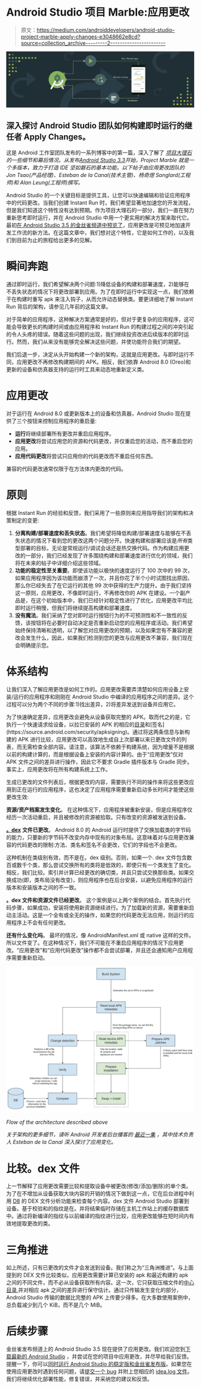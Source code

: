 # Android Studio 项目 Marble:应用更改

> 原文：<https://medium.com/androiddevelopers/android-studio-project-marble-apply-changes-e3048662e8cd?source=collection_archive---------2----------------------->

![](img/a787c8986da958497b123edff5420dfc.png)

## 深入探讨 Android Studio 团队如何构建即时运行的继任者 Apply Changes。

这是 Android 工作室团队发布的一系列博客中的第一篇，深入了解了 [*项目大理石*](https://android-developers.googleblog.com/2019/01/android-studio-33.html) *的一些细节和幕后情况。从发布*[*Android Studio 3.3*](https://android-developers.googleblog.com/2019/01/android-studio-33.html)*开始，Project Marble 就是一个多版本，致力于打造 IDE 坚如磐石的基本功能。以下帖子由应用更改团队的 Jon Tsao(产品经理)、Esteban de la Canal(技术主管)、杨奇煜 Sanglard(工程师)和 Alan Leung(工程师)撰写。*

Android Studio 的一个关键目标是提供工具，让您可以快速编辑和验证应用程序中的代码更改。当我们创建 Instant Run 时，我们希望显著地加速您的开发流程，但是我们知道这个特性没有达到预期。作为项目大理石的一部分，我们一直在努力重新思考即时运行，并在 Android Studio 中用一个更实用的解决方案来取代它。最初[在 Android Studio 3.5 的金丝雀频道中预览了](https://androidstudio.googleblog.com/2019/01/android-studio-35-canary-1-available.html)，应用更改是可预见地加速开发工作流的新方法。在这篇文章中，我们想对这个特性，它是如何工作的，以及我们到目前为止的旅程给出更多的见解。

# 瞬间奔跑

通过即时运行，我们希望解决两个问题:1)降低设备的构建和部署速度，2)能够在不丢失状态的情况下将更改部署到应用。为了在即时运行中实现这一点，我们依赖于在构建时重写 apk 来注入钩子，从而允许动态替换类。要更详细地了解 Instant Run 背后的架构，请参见几年前的这篇文章。

对于简单的应用程序，这种解决方案通常是好的，但对于更复杂的应用程序，这可能会导致更长的构建时间或由应用程序和 Instant Run 的构建过程之间的冲突引起的令人头疼的错误。随着这些问题的出现，我们继续投资改进后续版本的即时运行。然而，我们从来没有能够完全解决这些问题，并使功能符合我们的期望。

我们后退一步，决定从头开始构建一个新的架构，这就是应用更改。与即时运行不同，应用更改不再修改构建期间的 APK。相反，我们依靠 Android 8.0 (Oreo)和更新的设备和仿真器支持的运行时工具来动态地重新定义类。

# 应用更改

对于运行在 Android 8.0 或更新版本上的设备和仿真器，Android Studio 现在提供了三个按钮来控制应用程序的重启量:

*   **运行**将继续部署所有更改并重启应用程序。
*   **应用更改**将尝试应用您的资源和代码更改，并仅重启您的活动，而不重启您的应用。
*   **应用代码更改**将尝试只应用你的代码更改而不重启任何东西。

兼容的代码更改通常仅限于在方法体内更改的代码。

# 原则

根据 Instant Run 的经验和反馈，我们采用了一些原则来应用指导我们的架构和决策制定的变更:

1.  **分离构建/部署速度和丢失状态**。我们希望将降低构建/部署速度与能够在不丢失状态的情况下看到您的更改这两个问题分开。快速构建和部署应该是*所有*类型部署的目标，无论是常规运行/调试会话还是热交换代码。作为构建应用更改的一部分，我们已经发现了许多围绕构建和部署速度进行优化的领域，我们将在未来的帖子中详细介绍这些领域。
2.  **功能的稳定性至关重要**。即使该功能以极快的速度运行了 100 次中的 99 次，如果应用程序因为该功能而崩溃了一次，并且你花了半个小时试图找出原因，那么你已经失去了在它运行的其他 99 次中获得的生产力提升。由于我们坚持这一原则，应用更改，不像即时运行，不再修改你的 APK 在建设。一个副产品是，在这个初始版本中，我们已经针对稳定性进行了优化，应用更改平均比即时运行稍慢，但我们将继续提高构建和部署速度。
3.  **没有魔法**。我们采纳了您对即时运行按钮行为的不可预测性和不一致性的反馈，该按钮将在必要时自动决定是否重新启动您的应用程序或活动。我们希望始终保持清晰和透明，以了解您对应用更改的预期，以及如果您有不兼容的更改会发生什么，因此，如果我们检测到您的更改与应用更改不兼容，我们现在会明确提示您。

# 体系结构

让我们深入了解应用更改是如何工作的。应用更改需要弄清楚如何应用设备上安装/运行的应用程序和刚刚在 Android Studio 中编译的应用程序之间的差异。这个过程可以分为两个不同的步骤:1)找出差异，2)将差异发送到设备并应用它。

为了快速确定差异，应用更改会避免从设备获取完整的 APK。取而代之的是，它执行一个快速请求给设备，以拉已安装的 APK 的相应的[目录](https://en.wikipedia.org/wiki/Zip_(file_format)#Central_directory_file_header)和[签名](https://source.android.com/security/apksigning)。通过将这两条信息与新构建的 APK 进行比较，应用更改可以高效地生成自上次部署以来已更改文件的列表，而无需检查全部内容。请注意，该算法不依赖于构建系统，因为增量不是根据以前的构建计算的，而是根据设备上安装的内容计算的。由于“应用更改”仅对 APK 文件之间的差异进行操作，因此它不要求 Gradle 插件版本与 Gradle 同步。事实上，应用更改将在所有构建系统上工作。

生成已更改的文件列表后，根据更改的内容，需要执行不同的操作来将这些更改应用到正在运行的应用程序，这也决定了应用程序需要重新启动多长时间才能使这些更改生效:

**资源/资产档案发生变化**。
在这种情况下，应用程序被重新安装，但是应用程序仅经历一次活动重启，并且被修改的资源被拾取。只有改变的资源被发送到设备。

[**。dex**](https://source.android.com/devices/tech/dalvik/dex-format) **文件已更改**。
Android 8.0 的 Android 运行时提供了交换加载类的字节码的能力，只要新的字节码不改变内存中现有的对象布局。这意味着对与应用更改兼容的代码更改的限制:方法、类名和签名不会更改，它们的字段也不会更改。

这种机制在类级别有效，而不是在。dex 级别。否则，如果一个. dex 文件包含数百或数千个类，那么尝试交换所有的类将是低效的，即使只有一个类发生了变化。相反，我们比较。索引并计算已经更改的确切类，并且只尝试交换那些类。如果交换成功(即，类布局没有改变)，则应用程序也在后台安装，以避免应用程序的运行版本和安装版本之间的不一致。

**。dex 文件和资源文件已经更改**。
这个案例是以上两个案例的结合。首先执行代码步骤，如果成功，安装将使用新资源继续进行。为了加载新的资源，需要重新启动主活动。这是一个全有或全无的操作，如果您的代码更改无法应用，则运行的应用程序上不会有任何更改。

**还有什么变化吗**。
最坏的情况，像 AndroidManifest.xml 或 native 这样的文件。所以文件变了。在这种情况下，我们不可能在不重启应用程序的情况下应用更改。“应用更改”和“应用代码更改”操作都不会尝试部署，并且还会通知用户应用程序需要重新启动。

![](img/5f8dc37cc5b9b3d6d651f164204def98.png)

*Flow of the architecture described above*

*关于架构的更多细节，请听 Android 开发者后台播客的* [*最近一集*](http://androidbackstage.blogspot.com/2019/02/episode-108-instant-re-run.html) *，其中技术负责人 Esteban de la Canal 深入探讨了应用变化。*

# 比较。dex 文件

上一节解释了应用更改需要比较和提取设备中被更改(修改/添加/删除)的单个类。为了在不增加从设备获取大块内容的开销的情况下做到这一点，它在后台进程中利用 [D8](https://android-developers.googleblog.com/2018/04/android-studio-switching-to-d8-dexer.html) 的 DEX 文件分析功能来检查每个内容。dex 文件 Android Studio 部署到设备。基于校验和的指纹是在。并将结果临时存储在主机工作站上的缓存数据库中。通过将新编译的指纹与以前编译的指纹进行比较，应用更改能够在短时间内有效地提取更改的类。

# 三角推进

如上所述，只有已更改的文件才会发送到设备。我们称之为“三角洲推进”。与上面提到的 DEX 文件比较类似，应用更改需要计算已安装的 apk 和最近构建的 apk 之间的不同文件，而不必从设备获取所有内容。这一次，它只获取压缩文件的[中心目录](https://en.wikipedia.org/wiki/Zip_(file_format)#Central_directory_file_header),并对相应 apk 之间的差异进行保守估计。通过只传输发生变化的部分，Android Studio 传输的数据比完整的 APK 上传要少得多。在大多数使用案例中，总负载减少到几个 KiB，而不是几个 MiB。

# 后续步骤

金丝雀发布频道上的 Android Studio 3.5 现在提供了应用更改。我们欢迎您到[下载最新的 Android Studio](https://developer.android.com/studio/preview/install-preview) ，并尝试在您的项目中应用更改，并尽早给我们反馈。提醒一下，你可以[同时运行 Android Studio 的稳定版和金丝雀发布版](https://developer.android.com/studio/preview/install-preview#install_alongside_your_stable_version)。如果您在使用应用更改时遇到任何问题，请[提交一个 bug](https://issuetracker.google.com/issues/new?component=550294&template=1207130) 并附上您相应的 [idea.log 文件](https://intellij-support.jetbrains.com/hc/en-us/articles/207241085-Locating-IDE-log-files)。我们将继续优化部署性能，修复错误，并采纳您的建议和反馈。